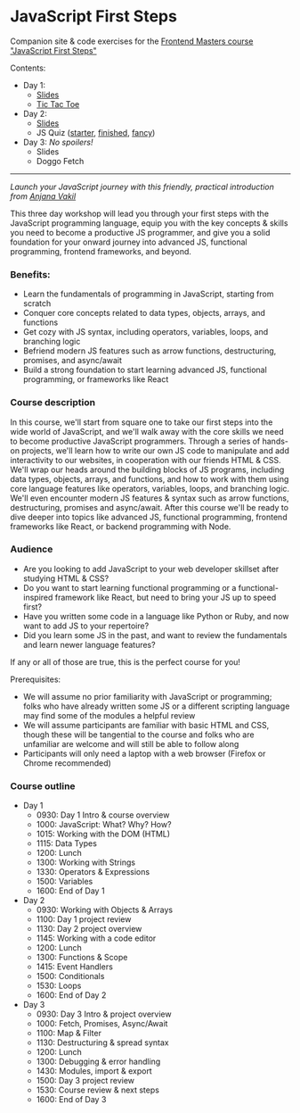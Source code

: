 # JavaScript First Steps
Companion site &amp; code exercises for the [Frontend Masters course "JavaScript First Steps"](https://frontendmasters.com/workshops/javascript-first-steps/)

Contents:
- Day 1: 
  - [Slides](./1-slides.html)
  - [Tic Tac Toe](./1-tictactoe.html)
- Day 2:
  - [Slides](./2-slides.html)
  - JS Quiz ([starter](./2-jsquiz-starter.html), [finished](./2-jsquiz-finished.html), [fancy](./2-jsquiz-fancy))
- Day 3: *No spoilers!*
  - Slides
  - Doggo Fetch


---


*Launch your JavaScript journey with this friendly, practical introduction from [Anjana Vakil](https://twitter.com/AnjanaVakil)*


This three day workshop will lead you through your first steps with the JavaScript programming language, equip you with the key concepts & skills you need to become a productive JS programmer, and give you a solid foundation for your onward journey into advanced JS, functional programming, frontend frameworks, and beyond.

### Benefits:
  - Learn the fundamentals of programming in JavaScript, starting from scratch
  - Conquer core concepts related to data types, objects, arrays, and functions
  - Get cozy with JS syntax, including operators, variables, loops, and branching logic
  - Befriend modern JS features such as arrow functions, destructuring, promises, and async/await
  - Build a strong foundation to start learning advanced JS, functional programming, or frameworks like React

### Course description

In this course, we'll start from square one to take our first steps into the wide world of JavaScript, and we'll walk away with the core skills we need to become productive JavaScript programmers. Through a series of hands-on projects, we'll learn how to write our own JS code to manipulate and add interactivity to our websites, in cooperation with our friends HTML & CSS. We'll wrap our heads around the building blocks of JS programs, including data types, objects, arrays, and functions, and how to work with them using core language features like operators, variables, loops, and branching logic. We'll even encounter modern JS features & syntax such as arrow functions, destructuring, promises and async/await. After this course we'll be ready to dive deeper into topics like advanced JS, functional programming, frontend frameworks like React, or backend programming with Node.

### Audience

- Are you looking to add JavaScript to your web developer skillset after studying HTML & CSS?
- Do you want to start learning functional programming or a functional-inspired framework like React, but need to bring your JS up to speed first?
- Have you written some code in a language like Python or Ruby, and now want to add JS to your repertoire?
- Did you learn some JS in the past, and want to review the fundamentals and learn newer language features?

If any or all of those are true, this is the perfect course for you!

  
Prerequisites:
- We will assume no prior familiarity with JavaScript or programming; folks who have already written some JS or a different scripting language may find some of the modules a helpful review
- We will assume participants are familiar with basic HTML and CSS, though these will be tangential to the course and folks who are unfamiliar are welcome and will still be able to follow along
- Participants will only need a laptop with a web browser (Firefox or Chrome recommended)

### Course outline
- Day 1
  - 0930: Day 1 Intro & course overview
  - 1000: JavaScript: What? Why? How?
  - 1015: Working with the DOM (HTML)
  - 1115: Data Types
  - 1200: Lunch
  - 1300: Working with Strings
  - 1330: Operators & Expressions
  - 1500: Variables 
  - 1600: End of Day 1
- Day 2
  - 0930: Working with Objects & Arrays
  - 1100: Day 1 project review
  - 1130: Day 2 project overview
  - 1145: Working with a code editor
  - 1200: Lunch
  - 1300: Functions & Scope
  - 1415: Event Handlers
  - 1500: Conditionals
  - 1530: Loops
  - 1600: End of Day 2
- Day 3
  - 0930: Day 3 Intro & project overview
  - 1000: Fetch, Promises, Async/Await
  - 1100: Map & Filter
  - 1130: Destructuring & spread syntax
  - 1200: Lunch
  - 1300: Debugging & error handling
  - 1430: Modules, import & export
  - 1500: Day 3 project review
  - 1530: Course review & next steps
  - 1600: End of Day 3